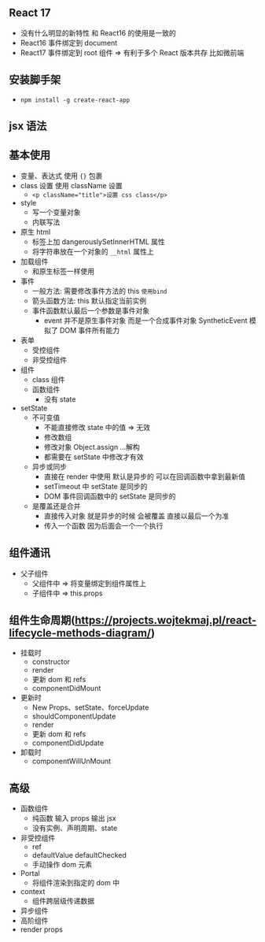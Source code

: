 ## React 17

- 没有什么明显的新特性 和 React16 的使用是一致的
- React16 事件绑定到 document
- React17 事件绑定到 root 组件 => 有利于多个 React 版本共存 比如微前端

## 安装脚手架

- `npm install -g create-react-app`

## jsx 语法

## 基本使用

- 变量、表达式 使用 `{}` 包裹
- class 设置 使用 className 设置
  - `<p className="title">设置 css class</p>`
- style
  - 写一个变量对象
  - 内联写法
- 原生 html
  - 标签上加 dangerouslySetInnerHTML 属性
  - 将字符串放在一个对象的 `__html` 属性上
- 加载组件
  - 和原生标签一样使用
- 事件
  - 一般方法: 需要修改事件方法的 this `使用bind`
  - 箭头函数方法: this 默认指定当前实例
  - 事件函数默认最后一个参数是事件对象
    - event 并不是原生事件对象 而是一个合成事件对象 SyntheticEvent 模拟了 DOM 事件所有能力
- 表单
  - 受控组件
  - 非受控组件
- 组件
  - class 组件
  - 函数组件
    - 没有 state
- setState
  - 不可变值
    - 不能直接修改 state 中的值 => 无效
    - 修改数组
    - 修改对象 Object.assign ...解构
    - 都需要在 setState 中修改才有效
  - 异步或同步
    - 直接在 render 中使用 默认是异步的 可以在回调函数中拿到最新值
    - setTimeout 中 setState 是同步的
    - DOM 事件回调函数中的 setState 是同步的
  - 是覆盖还是合并
    - 直接传入对象 就是异步的时候 会被覆盖 直接以最后一个为准
    - 传入一个函数 因为后面会一个一个执行

## 组件通讯

- 父子组件
  - 父组件中 => 将变量绑定到组件属性上
  - 子组件中 => this.props

## 组件生命周期(https://projects.wojtekmaj.pl/react-lifecycle-methods-diagram/)

- 挂载时
  - constructor
  - render
  - 更新 dom 和 refs
  - componentDidMount
- 更新时
  - New Props、setState、forceUpdate
  - shouldComponentUpdate
  - render
  - 更新 dom 和 refs
  - componentDidUpdate
- 卸载时
  - componentWillUnMount

## 高级

- 函数组件
  - 纯函数 输入 props 输出 jsx
  - 没有实例、声明周期、state
- 非受控组件
  - ref
  - defaultValue defaultChecked
  - 手动操作 dom 元素
- Portal
  - 将组件渲染到指定的 dom 中
- context
  - 组件跨层级传递数据
- 异步组件
- 高阶组件
- render props
